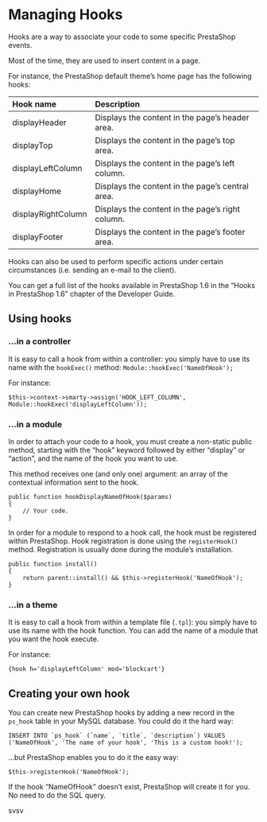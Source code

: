# Managing Hooks

Hooks are a way to associate your code to some specific PrestaShop events.

Most of the time, they are used to insert content in a page.

For instance, the PrestaShop default theme’s home page has the following hooks:

| Hook name | Description |
| :--- | :--- |
| displayHeader | Displays the content in the page’s header area. |
| displayTop | Displays the content in the page’s top area. |
| displayLeftColumn | Displays the content in the page’s left column. |
| displayHome | Displays the content in the page’s central area. |
| displayRightColumn | Displays the content in the page’s right column. |
| displayFooter | Displays the content in the page’s footer area. |

Hooks can also be used to perform specific actions under certain circumstances \(i.e. sending an e-mail to the client\).

You can get a full list of the hooks available in PrestaShop 1.6 in the “Hooks in PrestaShop 1.6” chapter of the Developer Guide.

## Using hooks <a id="ManagingHooks-Usinghooks"></a>

### …in a controller <a id="ManagingHooks-&#x2026;inacontroller"></a>

It is easy to call a hook from within a controller: you simply have to use its name with the `hookExec()` method: `Module::hookExec('NameOfHook');`

For instance:

```text
$this->context->smarty->assign('HOOK_LEFT_COLUMN', Module::hookExec('displayLeftColumn'));
```

### …in a module <a id="ManagingHooks-&#x2026;inamodule"></a>

In order to attach your code to a hook, you must create a non-static public method, starting with the “hook” keyword followed by either “display” or “action”, and the name of the hook you want to use.

This method receives one \(and only one\) argument: an array of the contextual information sent to the hook.

```text
public function hookDisplayNameOfHook($params)
{
    // Your code.
}
```

In order for a module to respond to a hook call, the hook must be registered within PrestaShop. Hook registration is done using the `registerHook()` method. Registration is usually done during the module’s installation.

```text
public function install()
{
    return parent::install() && $this->registerHook('NameOfHook');
}
```

### …in a theme <a id="ManagingHooks-&#x2026;inatheme"></a>

It is easy to call a hook from within a template file \(`.tpl`\): you simply have to use its name with the hook function. You can add the name of a module that you want the hook execute.

For instance:

```text
{hook h='displayLeftColumn' mod='blockcart'}
```

## Creating your own hook <a id="ManagingHooks-Creatingyourownhook"></a>

You can create new PrestaShop hooks by adding a new record in the `ps_hook` table in your MySQL database. You could do it the hard way:

```text
INSERT INTO `ps_hook` (`name`, `title`, `description`) VALUES ('NameOfHook', 'The name of your hook', 'This is a custom hook!');
```

…but PrestaShop enables you to do it the easy way:

```text
$this->registerHook('NameOfHook');
```

If the hook “NameOfHook” doesn’t exist, PrestaShop will create it for you. No need to do the SQL query.

svsv

